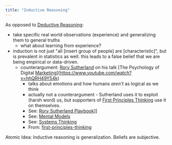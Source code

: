 ```yaml
---
title: "Inductive Reasoning"
---
```


As opposed to [Deductive Reasoning](deductive-reasoning.md):
- take specific real world observations (experience) and generalizing them to general truths
	- what about learning from experience?
- induction is not just "all [insert group of people] are [characteristic]", but is prevalent in statistics as well. this leads to a false belief that we are being empirical or data-driven. 
	- counterargument: [Rory Sutherland](rory-sutherland.md) on his talk [The Psychology of Digital [Marketing](marketing.md)](https://www.youtube.com/watch?v=hhQRH49Y54k)
		- talks about emotions and how humans *aren't* as logical as we think
		- actually not a counterargument - Sutherland uses it to exploit (harsh word) us, but supporters of [First Principles Thinking](first-principles-thinking.md) use it on themselves.
		- See: [Rory Sutherland Playbook](https://bettermarketing.pub/the-rory-sutherland-playbook-567b2db29961)]]
		- See: [Mental Models](mental-models.md)
		- See: [Systems Thinking](systems-thinking.md)
		- From: [first-principles-thinking](first-principles-thinking.md)

Atomic Idea: Inductive reasoning is generalization. Beliefs are subjective.
